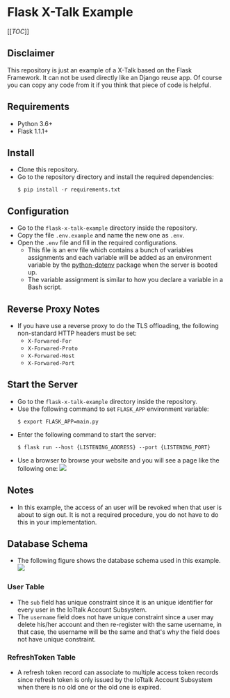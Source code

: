 # Flask X-Talk Example

[[_TOC_]]

## Disclaimer
This repository is just an example of a X-Talk based on the Flask Framework. It can not be used directly like an Django reuse app. Of course you can copy any code from it if you think that piece of code is helpful.

## Requirements
* Python 3.6+
* Flask 1.1.1+

## Install
* Clone this repository.
* Go to the repository directory and install the required dependencies:
  ```
  $ pip install -r requirements.txt
  ```

## Configuration
* Go to the `flask-x-talk-example` directory inside the repository.
* Copy the file `.env.example` and name the new one as `.env`.
* Open the `.env` file and fill in the required configurations.
  * This file is an env file which contains a bunch of variables assignments and each variable will be added as an environment variable by the [python-dotenv](https://github.com/theskumar/python-dotenv) package when the server is booted up.
  * The variable assignment is similar to how you declare a variable in a Bash script.

## Reverse Proxy Notes
* If you have use a reverse proxy to do the TLS offloading, the following non-standard HTTP headers must be set:
  * `X-Forwared-For`
  * `X-Forwared-Proto`
  * `X-Forwared-Host`
  * `X-Forwared-Port`

## Start the Server
* Go to the `flask-x-talk-example` directory inside the repository.
* Use the following command to set `FLASK_APP` environment variable:
  ```
  $ export FLASK_APP=main.py
  ```
* Enter the following command to start the server:
  ```
  $ flask run --host {LISTENING_ADDRESS} --port {LISTENING_PORT}
  ```
* Use a browser to browse your website and you will see a page like the following one:
  ![](https://i.imgur.com/sCjvMMm.png)

## Notes
* In this example, the access of an user will be revoked when that user is about to sign out. It is not a required procedure, you do not have to do this in your implementation.

## Database Schema
* The following figure shows the database schema used in this example.
  ![](https://i.imgur.com/n2yHaCf.png)

### User Table
* The `sub` field has unique constraint since it is an unique identifier for every user in the IoTtalk Account Subsystem.
* The `username` field does not have unique constraint since a user may delete his/her account and then re-register with the same username, in that case, the username will be the same and that's why the field does not have unique constraint.

### RefreshToken Table
* A refresh token record can associate to multiple access token records since refresh token is only issued by the IoTtalk Account Subsystem when there is no old one or the old one is expired.

